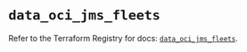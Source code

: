 # `data_oci_jms_fleets`

Refer to the Terraform Registry for docs: [`data_oci_jms_fleets`](https://registry.terraform.io/providers/hashicorp/oci/7.19.0/docs/data-sources/jms_fleets).
